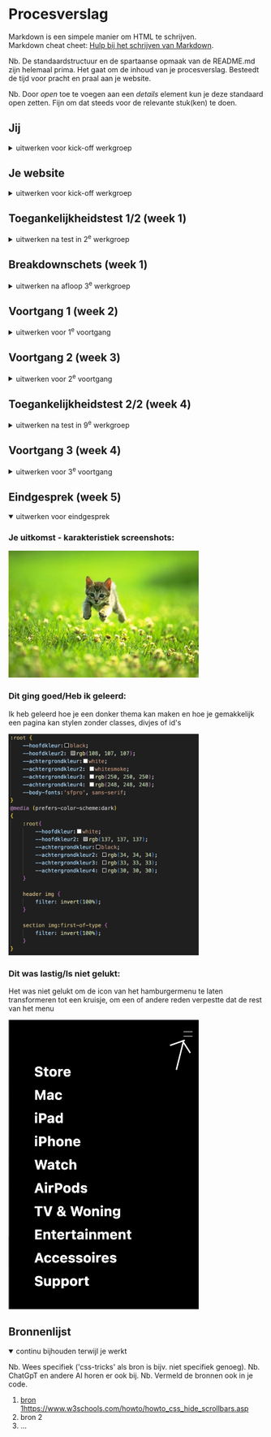 # Procesverslag
Markdown is een simpele manier om HTML te schrijven.  
Markdown cheat cheet: [Hulp bij het schrijven van Markdown](https://github.com/adam-p/markdown-here/wiki/Markdown-Cheatsheet).

Nb. De standaardstructuur en de spartaanse opmaak van de README.md zijn helemaal prima. Het gaat om de inhoud van je procesverslag. Besteedt de tijd voor pracht en praal aan je website.

Nb. Door *open* toe te voegen aan een *details* element kun je deze standaard open zetten. Fijn om dat steeds voor de relevante stuk(ken) te doen.





## Jij

<details>
  <summary>uitwerken voor kick-off werkgroep</summary>

  ### Auteur:
  Mees van Wijngaarden

  #### Je startniveau:
  Rood

  #### Je focus:
  surface plane
 
</details>





## Je website

<details>
  <summary>uitwerken voor kick-off werkgroep</summary>

  ### Je opdracht:
  link naar de website die je gaat namaken óf de naam/omschrijving van je eigen ontwerp <br>
  <a href="https://www.apple.com/nl/">apple.com</a>
  #### Screenshot(s) van de eerste pagina (small screen): 
  homepage  
  <img src="readme-images/homepage.png" width="375px" alt="homepage van apple">

  #### Screenshot(s) van de tweede pagina (small screen):
  hier de naam van de pagina  <br>

  <img src="readme-images/Store.png" width="375px" alt="store pagina van apple">
 
</details>



## Toegankelijkheidstest 1/2 (week 1)

<details>
  <summary>uitwerken na test in 2<sup>e</sup> werkgroep</summary>

  ### Bevindingen
  Lijst met je bevindingen die in de test naar voren kwamen: <br>
  <img src="readme-images/screenreader1.jpg" width="375px" alt="afbeelding 1 van de screenreader">
  <img src="readme-images/screenreader2.jpg" width="375px" alt="afbeelding 2 van de screenreader">

</details>



## Breakdownschets (week 1)

<details>
  <summary>uitwerken na afloop 3<sup>e</sup> werkgroep</summary>

  ### de hele pagina: 
  <img src="readme-images/breakdown schets.jpg" width="375px" alt="omschrijving van de pagina">

  ### dynamisch deel (bijv menu): 
  <img src="readme-images/breakdown schets 2.jpg" width="375px" alt="breakdown van een dynamisch deel">


</details>





## Voortgang 1 (week 2)

<details>
  <summary>uitwerken voor 1<sup>e</sup> voortgang</summary>

  ### Stand van zaken
  hier dit ging goed & dit was lastig (neem ook screenshots op van delen van je website en code)


  ### Agenda voor meeting
  samen met je groepje opstellen

  | Silke                       | Bink               | Phon                          | Zoë                        | Mees    |
  | ---                         | ---                | ----                          | ---                        | ---     |
  |breakdownschets naar kijken  | divjes kijken      |GIF op site stil kunnen zetten | detailvraag/html css vraag |Font face|
  |                             |                    | ----                          |                            |         |
  | ...                         | ...                |  button in button             | ...                        |         |
  | ...                         | ...                |                               | ...                        |         |
 
  ### Verslag van meeting
  hier na afloop snel de uitkomsten van de meeting vastleggen

  - punt 1
  - punt 2
  - nog een punt
  - ...

</details>





## Voortgang 2 (week 3)

<details>
  <summary>uitwerken voor 2<sup>e</sup> voortgang</summary>

  ### Stand van zaken
  hier dit ging goed & dit was lastig (neem ook screenshots op van delen van je website en code)


  ### Agenda voor meeting
  samen met je groepje opstellen

  | Silke                       | Phon                                          | Zoë                          | Mees                                                  |
  | ---                         | ----                                          | ---                          | ---                                                   |
  |                             |iets responsive maken, hoe?                    | button in het midden krijgen |twee a elementen naast elkaar alignen en centreren     |
  |                             |----                                           | ----                         | ----                                                  |
  | ...                         | moet in elke css de root aangesproken worden? |een verticale schuifbare lijst|Een gif rippen van apple en implementeren in eigen site|
  | ...                         |                                               | ...                          |                                                       |


  ### Verslag van meeting
  hier na afloop snel de uitkomsten van de meeting vastleggen

  - punt 1
  - punt 2
  - nog een punt
- ...

</details>





## Toegankelijkheidstest 2/2 (week 4)

<details>
  <summary>uitwerken na test in 9<sup>e</sup> werkgroep</summary>

  ### Bevindingen
  Lijst met je bevindingen die in de test naar voren kwamen (geef ook aan wat er verbeterd is):

</details>





## Voortgang 3 (week 4)

<details>
  <summary>uitwerken voor 3<sup>e</sup> voortgang</summary>

  ### Stand van zaken
  hier dit ging goed & dit was lastig (neem ook screenshots op van delen van je website en code)


  ### Agenda voor meeting
  samen met je groepje opstellen

| Phon                                                   | Zoë                          | Mees |
| ----                                                   | ---                          | ---  |
|hoe maak je een deel van een section een andere kleur?  | section in een section       |      |
|----                                                    | ----                         | ---- |
|Hoe maak je een section responsive/groeit mee met scherm|dropdownmenu en een schuifbalk|      |
|                                                        | ...                          |      |

  ### Verslag van meeting
  hier na afloop snel de uitkomsten van de meeting vastleggen

  - punt 1
  - punt 2
  - nog een punt
  - ...

</details>





## Eindgesprek (week 5)

<details open>
  <summary>uitwerken voor eindgesprek</summary>

  ### Je uitkomst - karakteristiek screenshots:
  <img src="readme-images/dummy-plaatje.jpg" width="375px" alt="uitomst opdracht 1">


  ### Dit ging goed/Heb ik geleerd: 
  Ik heb geleerd hoe je een donker thema kan maken en hoe je gemakkelijk een pagina kan stylen zonder classes, divjes of id's

  <img src="readme-images/donker_thema.png" width="375px" alt="top">


  ### Dit was lastig/Is niet gelukt:
  Het was niet gelukt om de icon van het hamburgermenu te laten transformeren tot een kruisje, om een of andere reden verpestte dat de rest van het menu

  <img src="readme-images/hbmenu.png" width="375px" alt="bummer">
</details>





## Bronnenlijst

<details open>
  <summary>continu bijhouden terwijl je werkt</summary>

  Nb. Wees specifiek ('css-tricks' als bron is bijv. niet specifiek genoeg). 
  Nb. ChatGpT en andere AI horen er ook bij.
  Nb. Vermeld de bronnen ook in je code.

  1. [bron 1](https://www.w3schools.com/howto/howto_css_hide_scrollbars.asp )https://www.w3schools.com/howto/howto_css_hide_scrollbars.asp 
  2. bron 2
  3. ...

</details>

